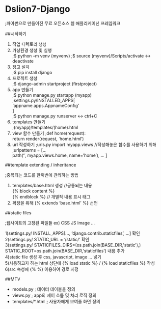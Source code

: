 # Dslion7-Django 
  
 ;파이썬으로 만들어진 무료 오픈소스 웹 애플리케이션 프레임워크    

##시작하기    

1. 작업 디렉토리 생성    
2. 가상환경 생성 및 실행    
   ;$ python –m venv (myvenv)
   ;$ source (myvenv)/Scripts/activate <-> deactivate
3. 장고 설치    
   ;$ pip install django
4. 프로젝트 생성    
   ;$ django-admin startproject (firstproject)    
5. app 만들기    
   ;$ python manage.py startapp (myapp)    
   ;settings.py/INSTALLED_APPS[    
		‘appname.apps.AppnameConfig’    
						]    
   ;$ python manage.py runserver <-> ctrl+C    
6. templates 만들기    
   ;(myapp)/templates/(home).html    
7. view 함수 만들기
   ;def home(request):    
	return render(request, ‘home.html’)    
8. url 작성하기
    ;urls.py import myapp.views //작성해놓은 함수를 사용하기 위해    
    ;urlpatterns = [...    
			path(‘’, myapp.views.home, name=’home’),
			...	]    

##template extending / inheritance    

;중복되는 코드를 한꺼번에 관리하는 방법    

1) templates/base.html 생성 //공통되는 내용    
	{% block content %}    
	{% endblock %}     // 개별적 내용 표시 태그    
2) 확장을 위해 {% extends ‘base.html’ %} 선언    

##static files    

;웹사이트의 고정된 파일들 ex) CSS JS Image ...    

1)settings.py/ INSTALL_APPS[..., ‘django.contrib.staticfiles’, ...] 확인    
2)settings.py/ STATIC_URL = ‘/static/’ 확인    
3)settings.py/ STATICFILES_DIRS=(os.path.join(BASE_DIR,'static'),)    
	STATIC_ROOT=os.path.join(BASE_DIR,'staticfiles') 내용 추가    
4)static file 생성 후 css, javascript, image ... 넣기    
5)사용하고자 하는 html 상단에 {% load static %} / {% load staticfiles %} 작성    
6)src 속성에 {% %} 이용하여 경로 지정

##MTV    

- models.py ; 데이터 테이블을 정의    
- views.py ; app의 제어 흐름 및 처리 로직 정의    
- templates/*.html ; 사용자에게 보여줄 화면 정의    
